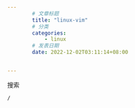 ```yaml
---
        # 文章标题
        title: "linux-vim"
        # 分类
        categories: 
            - linux
        # 发表日期
        date: 2022-12-02T03:11:14+08:00


--- 
```


搜索

```
/
```


